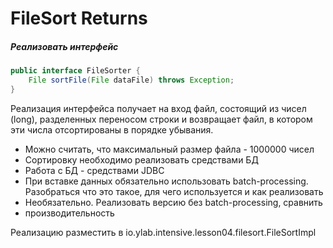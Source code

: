 # FileSort Returns
##### Реализовать интерфейс
```java
public interface FileSorter {
	File sortFile(File dataFile) throws Exception;
}
```
Реализация интерфейса получает на вход файл, состоящий из чисел (long), разделенных переносом строки и возвращает файл, в котором эти числа отсортированы в порядке убывания.
- Можно считать, что максимальный размер файла - 1000000 чисел
- Сортировку необходимо реализовать средствами БД
- Работа с БД - средствами JDBC
- При вставке данных обязательно использовать batch-processing. Разобраться что это такое, для чего используется и как реализовать
- Необязательно. Реализовать версию без batch-processing, сравнить
- производительность

Реализацию разместить в io.ylab.intensive.lesson04.filesort.FileSortImpl
